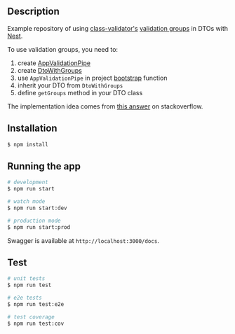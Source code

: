 ## Description

Example repository
of using [class-validator's](https://github.com/typestack/class-validator) [validation groups](https://github.com/typestack/class-validator#validation-groups) in DTOs with [Nest](https://github.com/nestjs/nest).

To use validation groups, you need to:
1. create [AppValidationPipe](src/app.validation-pipe.ts)
2. create [DtoWithGroups](src/app.dto.ts)
3. use `AppValidationPipe` in project [bootstrap](src/main.ts) function
4. inherit your DTO from `DtoWithGroups`
5. define `getGroups` method in your DTO class

The implementation idea comes from [this answer](https://stackoverflow.com/a/73375688) on stackoverflow.

## Installation

```bash
$ npm install
```

## Running the app

```bash
# development
$ npm run start

# watch mode
$ npm run start:dev

# production mode
$ npm run start:prod
```

Swagger is available at `http://localhost:3000/docs`.

## Test

```bash
# unit tests
$ npm run test

# e2e tests
$ npm run test:e2e

# test coverage
$ npm run test:cov
```
